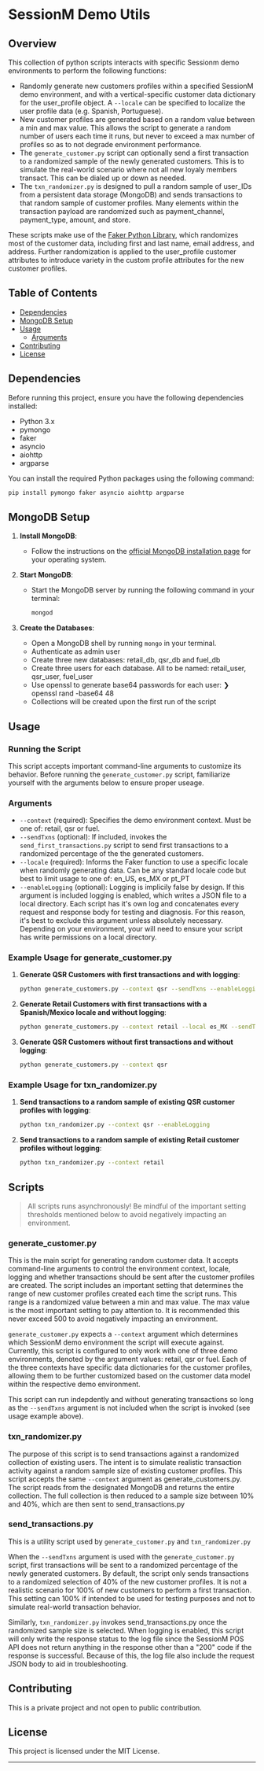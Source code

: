 # SessionM Demo Utils

## Overview
This collection of python scripts interacts with specific Sessionm demo environments to perform the following functions:

- Randomly generate new customers profiles within a specified SessionM demo environment, and with a vertical-specific customer data dictionary for the user_profile object. A `--locale` can be specified to localize the user profile data (e.g. Spanish, Portuguese).
- New customer profiles are generated based on a random value between a min and max value. This allows the script to generate a random number of users each time it runs, but never to exceed a max number of profiles so as to not degrade environment performance.
- The `generate_customer.py` script can optionally send a first transaction to a randomized sample of the newly generated customers. This is to simulate the real-world scenario where not all new loyaly members transact. This can be dialed up or down as needed.
- The `txn_randomizer.py` is designed to pull a random sample of user_IDs from a persistent data storage (MongoDB) and sends transactions to that random sample of customer profiles. Many elements within the transaction payload are randomized such as payment_channel, payment_type, amount, and store.

These scripts make use of the [Faker Python Library](https://faker.readthedocs.io/en/master/), which randomizes most of the customer data, including first and last name, email address, and address. Further randomization is applied to the user_profile customer attributes to introduce variety in the custom profile attributes for the new customer profiles.

## Table of Contents
- [Dependencies](#dependencies)
- [MongoDB Setup](#mongodb-setup)
- [Usage](#usage)
  - [Arguments](#arguments)
- [Contributing](#contributing)
- [License](#license)

## Dependencies
Before running this project, ensure you have the following dependencies installed:

- Python 3.x
- pymongo
- faker
- asyncio
- aiohttp
- argparse

You can install the required Python packages using the following command:

```sh
pip install pymongo faker asyncio aiohttp argparse
```

## MongoDB Setup

1. **Install MongoDB**:
   - Follow the instructions on the [official MongoDB installation page](https://docs.mongodb.com/manual/installation/) for your operating system.

2. **Start MongoDB**:
   - Start the MongoDB server by running the following command in your terminal:

     ```sh
     mongod
     ```

3. **Create the Databases**:
   - Open a MongoDB shell by running `mongo` in your terminal.
   - Authenticate as admin user
   - Create three new databases: retail_db, qsr_db and fuel_db
   - Create three users for each database. All to be named: retail_user, qsr_user, fuel_user
   - Use openssl to generate base64 passwords for each user: ❯ openssl rand -base64 48
   - Collections will be created upon the first run of the script

## Usage

### Running the Script
This script accepts important command-line arguments to customize its behavior. Before running the `generate_customer.py` script, familiarize yourself with the arguments below to ensure proper useage.

### Arguments
- `--context` (required): Specifies the demo environment context. Must be one of: retail, qsr or fuel.
- `--sendTxns` (optional): If included, invokes the `send_first_transactions.py` script to send first transactions to a randomized percentage of the the generated customers.
- `--locale` (required): Informs the Faker function to use a specific locale when randomly generating data. Can be any standard locale code but best to limit usage to one of: en_US, es_MX or pt_PT
- `--enableLogging` (optional): Logging is implicily false by design. If this argument is included logging is enabled, which writes a JSON file to a local directory. Each script has it's own log and concatenates every request and response body for testing and diagnosis. For this reason, it's best to exclude this argument unless absolutely necessary. Depending on your environment, your will need to ensure your script has write permissions on a local directory.

### Example Usage for generate_customer.py

1. **Generate QSR Customers with first transactions and with logging**:

   ```sh
   python generate_customers.py --context qsr --sendTxns --enableLogging
   ```

2. **Generate Retail Customers with first transactions with a Spanish/Mexico locale and without logging**:

   ```sh
   python generate_customers.py --context retail --local es_MX --sendTxns
   ```

3. **Generate QSR Customers without first transactions and without logging**:

   ```sh
   python generate_customers.py --context qsr
   ```

### Example Usage for txn_randomizer.py

1. **Send transactions to a random sample of existing QSR customer profiles with logging**:

   ```sh
   python txn_randomizer.py --context qsr --enableLogging
   ```

2. **Send transactions to a random sample of existing Retail customer profiles without logging**:

   ```sh
   python txn_randomizer.py --context retail
   ```

## Scripts

> All scripts runs asynchronously! Be mindful of the important setting thresholds mentioned below to avoid negatively impacting an environment.

### generate_customer.py

This is the main script for generating random customer data. It accepts command-line arguments to control the environment context, locale, logging and whether transactions should be sent after the customer profiles are created. The script includes an important setting that determines the range of new customer profiles created each time the script runs. This range is a randomized value between a min and max value. The max value is the most important setting to pay attention to. It is recommended this never exceed 500 to avoid negatively impacting an environment.

`generate_customer.py` expects a `--context` argument which determines which SessionM demo environment the script will execute against. Currently, this script is configured to only work with one of three demo environments, denoted by the argument values: retail, qsr or fuel. Each of the three contexts have specific data dictionaries for the customer profiles, allowing them to be further customized based on the customer data model within the respective demo environment.

This script can run indepdently and without generating transactions so long as the `--sendTxns` argument is not included when the script is invoked (see usage example above).

### txn_randomizer.py
The purpose of this script is to send transactions against a randomized collection of existing users. The intent is to simulate realistic transaction activity against a random sample size of existing customer profiles. This script accepts the same `--context` argument as generate_customers.py. The script reads from the designated MongoDB and returns the entire collection. The full collection is then reduced to a sample size between 10% and 40%, which are then sent to send_transactions.py

### send_transactions.py
This is a utility script used by `generate_customer.py` and `txn_randomizer.py`

When the `--sendTxns` argument is used with the `generate_customer.py` script, first transactions will be sent to a randomized percentage of the newly generated customers. By default, the script only sends transactions to a randomized selection of 40% of the new customer profiles. It is not a realistic scenario for 100% of new customers to perform a first transaction. This setting can 100% if intended to be used for testing purposes and not to simulate real-world transaction behavior.

Similarly, `txn_randomizer.py` invokes send_transactions.py once the randomized sample size is selected. When logging is enabled, this script will only write the response status to the log file since the SessionM POS API does not return anything in the response other than a "200" code if the response is successful. Because of this, the log file also include the request JSON body to aid in troubleshooting.

## Contributing

This is a private project and not open to public contribution.

## License

This project is licensed under the MIT License.

---